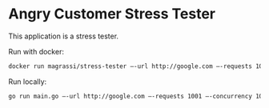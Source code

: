 # Angry Customer Stress Tester

This application is a stress tester. 


Run with docker:
```bash 
docker run magrassi/stress-tester —-url http://google.com —-requests 1001 —-concurrency 10
```

Run locally:
```bash
go run main.go —-url http://google.com —-requests 1001 —-concurrency 10
```


